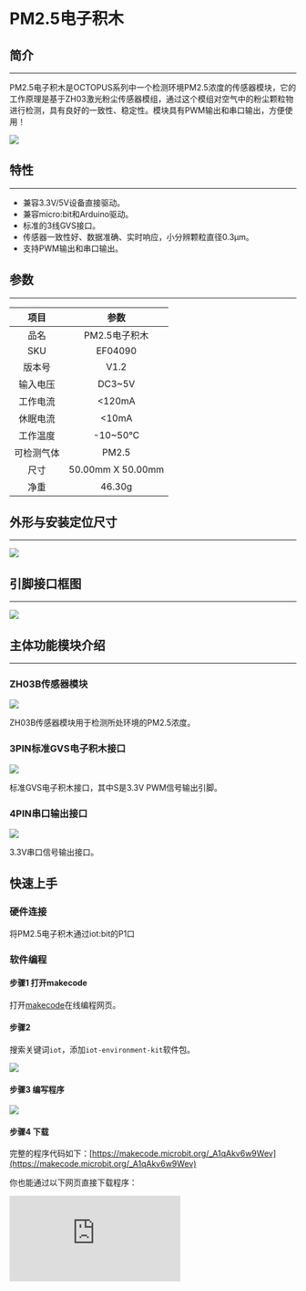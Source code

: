 # PM2.5电子积木

## 简介
---
PM2.5电子积木是OCTOPUS系列中一个检测环境PM2.5浓度的传感器模块，它的工作原理是基于ZH03激光粉尘传感器模组，通过这个模组对空气中的粉尘颗粒物进行检测，具有良好的一致性、稳定性。模块具有PWM输出和串口输出，方便使用！

![](https://wiki-media-ef.oss-cn-hongkong.aliyuncs.com//images/a1gLsct.jpg)

## 特性
---
- 兼容3.3V/5V设备直接驱动。
- 兼容micro:bit和Arduino驱动。
- 标准的3线GVS接口。
- 传感器一致性好、数据准确、实时响应，小分辨颗粒直径0.3μm。
- 支持PWM输出和串口输出。

## 参数
---

|项目|参数|
|:-:|:-:|
|品名|PM2.5电子积木|
|SKU|EF04090|
|版本号|V1.2|
|输入电压|DC3~5V|
|工作电流|<120mA|
|休眠电流|<10mA|
|工作温度|-10~50℃|
|可检测气体|PM2.5|
|尺寸|50.00mm X 50.00mm|
|净重|46.30g|

## 外形与安装定位尺寸
---
![](https://wiki-media-ef.oss-cn-hongkong.aliyuncs.com//images/dbSMKyl.png)

## 引脚接口框图
---
![](https://wiki-media-ef.oss-cn-hongkong.aliyuncs.com//images/MPjcy9E.png)

## 主体功能模块介绍
---
### ZH03B传感器模块

![](https://wiki-media-ef.oss-cn-hongkong.aliyuncs.com//images/B6tTW6k.png)

ZH03B传感器模块用于检测所处环境的PM2.5浓度。

### 3PIN标准GVS电子积木接口

![](https://wiki-media-ef.oss-cn-hongkong.aliyuncs.com//images/XN3NRcN.png)

标准GVS电子积木接口，其中S是3.3V PWM信号输出引脚。

### 4PIN串口输出接口

![](https://wiki-media-ef.oss-cn-hongkong.aliyuncs.com//images/VjMSbCQ.png)

3.3V串口信号输出接口。

## 快速上手

### 硬件连接
将PM2.5电子积木通过iot:bit的P1口


### 软件编程
#### 步骤1 打开makecode
打开[makecode](https://makecode.microbit.org/ "makecode")在线编程网页。

#### 步骤2
搜索关键词`iot`，添加`iot-environment-kit`软件包。


![](https://wiki-media-ef.oss-cn-hongkong.aliyuncs.com//images/AaZxCEb.jpg)


#### 步骤3 编写程序



![](https://wiki-media-ef.oss-cn-hongkong.aliyuncs.com//images/04090_03.png)





#### 步骤4 下载
完整的程序代码如下：[https://makecode.microbit.org/_A1qAkv6w9Wev](https://makecode.microbit.org/_A1qAkv6w9Wev)

你也能通过以下网页直接下载程序：
<div
    style={{
        position: 'relative',
        paddingBottom: '60%',
        overflow: 'hidden',
    }}
>
    <iframe
        src="https://makecode.microbit.org/_A1qAkv6w9Wev"
        frameborder="0"
        sandbox="allow-popups allow-forms allow-scripts allow-same-origin"
        style={{
            position: 'absolute',
            width: '100%',
            height: '100%',
        }}
    />
</div>

#### 结果
5x5屏幕滚动显示PM2.5的数值，单位为μg/m3。

## Python 编程

### 步骤 1
下载压缩包并解压[Octopus_MicroPython-master](https://github.com/lionyhw/Octopus_MicroPython/archive/master.zip)
打开[Python editor](https://python.microbit.org/v/2.0)

![](https://wiki-media-ef.oss-cn-hongkong.aliyuncs.com//images/05001_07.png)

为了给PM2.5传感器编程，我们需要添加pm25.py。点击Load/Save，然后点击Show Files（1）下拉菜单，再点击Add file在本地找到下载并解压完成的Octopus_MicroPython-master文件夹，从中选择pm25.py添加进来。

![](https://wiki-media-ef.oss-cn-hongkong.aliyuncs.com//images/05001_08.png)
![](https://wiki-media-ef.oss-cn-hongkong.aliyuncs.com//images/05001_09.png)
![](https://wiki-media-ef.oss-cn-hongkong.aliyuncs.com//images/04090_10.png)

### 步骤 2
### 参考程序
```
from microbit import *
from pm25 import *

pm2_5 = PM25(pin1)
while True:
    display.scroll(pm2_5.get_pm25())
```


### 结果
- micro:bit显示pm2.5传感器的返回值。



## 常见问题
